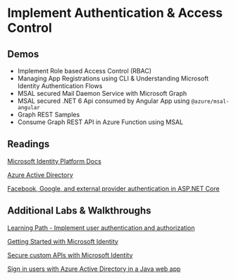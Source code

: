 # Implement Authentication & Access Control

## Demos

- Implement Role based Access Control (RBAC)
- Managing App Registrations using CLI & Understanding Microsoft Identity Authentication Flows
- MSAL secured Mail Daemon Service with Microsoft Graph
- MSAL secured .NET 6 Api consumed by Angular App using `@azure/msal-angular`
- Graph REST Samples
- Consume Graph REST API in Azure Function using MSAL
## Readings

[Microsoft Identity Platform Docs](https://learn.microsoft.com/en-us/azure/active-directory/develop/)

[Azure Active Directory](https://learn.microsoft.com/en-us/azure/active-directory/fundamentals/active-directory-whatis)

[Facebook, Google, and external provider authentication in ASP.NET Core](https://learn.microsoft.com/en-us/aspnet/core/security/authentication/social/?view=aspnetcore-6.0&tabs=visual-studio)


## Additional Labs & Walkthroughs

[Learning Path - Implement user authentication and authorization](https://docs.microsoft.com/en-us/learn/paths/az-204-implement-authentication-authorization/)

[Getting Started with Microsoft Identity](https://docs.microsoft.com/en-us/learn/modules/getting-started-identity/)

[Secure custom APIs with Microsoft Identity](https://docs.microsoft.com/en-us/learn/modules/identity-secure-custom-api/)

[Sign in users with Azure Active Directory in a Java web app](https://learn.microsoft.com/en-us/training/modules/azure-java-app-enable-authentication-authorization/)